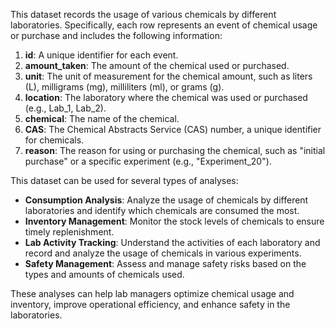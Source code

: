 This dataset records the usage of various chemicals by different laboratories. Specifically, each row represents an event of chemical usage or purchase and includes the following information:

1. **id**: A unique identifier for each event.
2. **amount_taken**: The amount of the chemical used or purchased.
3. **unit**: The unit of measurement for the chemical amount, such as liters (L), milligrams (mg), milliliters (ml), or grams (g).
4. **location**: The laboratory where the chemical was used or purchased (e.g., Lab_1, Lab_2).
5. **chemical**: The name of the chemical.
6. **CAS**: The Chemical Abstracts Service (CAS) number, a unique identifier for chemicals.
7. **reason**: The reason for using or purchasing the chemical, such as "initial purchase" or a specific experiment (e.g., "Experiment_20").

This dataset can be used for several types of analyses:

- **Consumption Analysis**: Analyze the usage of chemicals by different laboratories and identify which chemicals are consumed the most.
- **Inventory Management**: Monitor the stock levels of chemicals to ensure timely replenishment.
- **Lab Activity Tracking**: Understand the activities of each laboratory and record and analyze the usage of chemicals in various experiments.
- **Safety Management**: Assess and manage safety risks based on the types and amounts of chemicals used.

These analyses can help lab managers optimize chemical usage and inventory, improve operational efficiency, and enhance safety in the laboratories.
